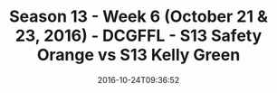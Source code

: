 ---
title: Season 13 - Week 6 (October 21 & 23, 2016) - DCGFFL - S13 Safety Orange vs
  S13 Kelly Green
teams-score:
- team: _teams/s13-safety-orange.md
  score: 34
- team: _teams/s13-kelly.md
  score: 21
mvp: M. Rothschild (Safety Orange); M. Townsend (Kelly)
game-ball: A. Thomas (Safety Orange); K. Zajac (Kelly)
season: 13
week: 6
date: '2016-10-24T09:36:52'
pageid: season-13-week-6-october-21-23-2016-4828-vs-4817
---